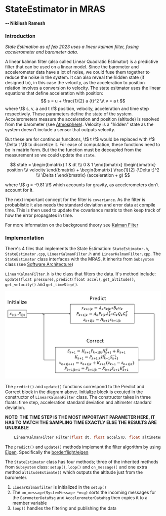 # StateEstimator in MRAS
#### -- Nikilesh Ramesh

### Introduction
*State Estimation as of feb 2023 uses a linear kalman filter, fusing accelerometer and barometer data.*

A linear kalman filter (also called Linear Quadratic Estimator) is a predictive filter that can be used on a linear model. Since the barometer and accelerometer data have a lot of noise, we could fuse them together to reduce the noise in the system. It can also reveal the hidden state (if designed to), in this case the velocity, as the acceleration to position relation involves a conversion to velocity. The state esitmator uses the linear equations that define acceleration with position:
$$
    s = u + \frac{1}{2} a {t}^2 \\\
    v = a t 
$$
where \f$ s, v, a and t \f$ position, velocity, acceleration and time step respectively. These parameters define the state of the system. Accelerometers measure the acceleration and position (altitude) is resolved from the barometer (see [Atmosphere](https://mras.sunride.space/md_docs_atmosphere_class_guide.html)). Velocity is a "hidden" state as the system doesn't include a sensor that outputs velocity.

But these are for continous funcitons, \f$ t \f$ would be replaced with \f$ \Delta t \f$ to discretize it. For ease of computation, these functions need to be in matrix form. But the the function must be decoupled from the measurement so we could update the `state`. 

$$
    state = \begin{bmatrix} 1 & dt \\\ 0 & 1 \end{bmatrix} \begin{bmatrix} position \\\ velocity \end{bmatrix} + \begin{bmatrix} \frac{1}{2} {\Delta t}^2 \\\ \Delta t \end{bmatrix}  (acceleration + g)
$$

where \f$ g = -9.81 \f$ which accounts for gravity, as accelerometers don't account for it.

The next important concept for the filter is `covariance`. As the filter is probablistic it also needs the standard deviation and error data at compile time. This is then used to update the covariance matrix to then keep track of how the error propagates in time.

For more information on the background theory see [Kalman Filter](https://www.kalmanfilter.net/default.aspx)

### Implementation
There's 4 files that implements the State Estimation: `StateEstimator.h`, `StateEstimator.cpp`, `LinearKalmanFilter.h` and `LinearKalmanFilter.cpp`. The `StateEstimator` class interfaces with the MRAS, it inherits from `Subsystem` class (see [Software Architecture](https://mras.sunride.space/md_docs_software_architecture_overview.html))

`LinearKalmanFilter.h` is the class that filters the data. It's method include: `update(float pressure)`, `predict(float accel)`, `get_altitude()`, `get_velocity()` and `get_timeStep()`. 

![Linear Kalman Filter Loop](docs/images/kalmanloop.png)

The `predict()` and `update()` functions correspond to the Predict and Correct block in the diagram above. Initialize block is excuted in the constructor of `LinearKalmanFilter` class. The constructor takes in three floats: time step, acceleration standard deviation and altimeter standard deviation. 

**NOTE: THE TIME STEP IS THE MOST IMPORTANT PARAMETER HERE, IT HAS TO MATCH THE SAMPLING TIME EXACTLY ELSE THE RESULTS ARE UNUSABLE**

```cpp
    LinearKalmanFilter Filter(float dt, float accelSTD, float altimeterSTD);
``` 

The `predict()` and `update()` methods implement the filter algorithm by using [Eigen](https://eigen.tuxfamily.org/index.php?title=Main_Page). Specifically the [borderflight/eigen](https://github.com/bolderflight/eigen)

The `StateEstimator` class has four methods; three of the inherited methods from `Subsystem` class: `setup()`, `loop()` and `on_message()` and one extra method `altitudeEstimate()` which outputs the altitude just from the barometer. 

1. `LinearKalmanfilter` is initialized in the `setup()` 
2. The `on_message(SystemMessage *msg)` sorts the incoming messages for the `BarometerDataMsg` and `AccelerometerDataMsg` then copies it to a member variable
3. `loop()` handles the filtering and publishing the data

